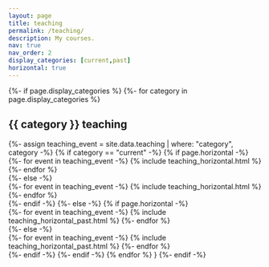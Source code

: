 ```yaml
---
layout: page
title: teaching
permalink: /teaching/
description: My courses.
nav: true
nav_order: 2
display_categories: [current,past]
horizontal: true
---
```


<!-- pages/teaching.md -->
<div class="projects">
{%- if page.display_categories %}
  <!-- Display categorized projects -->
  {%- for category in page.display_categories %}
  <h2 class="category">{{ category }} teaching</h2>
  {%- assign teaching_event = site.data.teaching | where: "category", category -%}
  {% if category == "current" -%}
  {% if page.horizontal -%}
  <div class="container">
    <div class="row row-cols-2">
    {%- for event in teaching_event -%}
      {% include teaching_horizontal.html %}
    {%- endfor %}
    </div>
  </div>
  {%- else -%}
  <div class="grid">
    {%- for event in teaching_event -%}
      {% include teaching_horizontal.html %}
    {%- endfor %}
  </div>
  {%- endif -%}
  {%- else -%}
    {% if page.horizontal -%}
  <div class="container">
    <div class="row">
    {%- for event in teaching_event -%}
      {% include teaching_horizontal_past.html %}
    {%- endfor %}
    </div>
  </div>
  {%- else -%}
  <div class="grid">
    {%- for event in teaching_event -%}
      {% include teaching_horizontal_past.html %}
    {%- endfor %}
  </div>
  {%- endif -%}
  {%- endif -%}
  {% endfor %}
  }
{%- endif -%}
</div>

